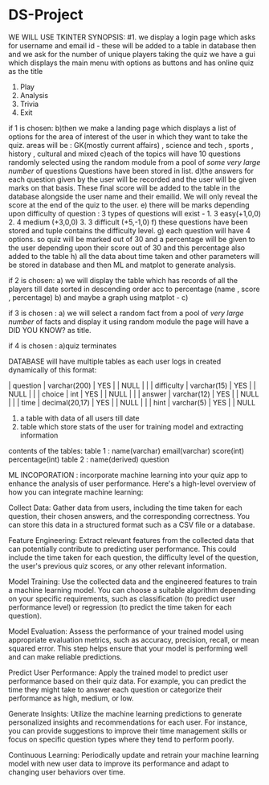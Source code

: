 # DS-Project
WE WILL USE TKINTER
SYNOPSIS:
#1. we display a login page which asks for username and email id - these will be added to a table in database 
then and we ask for the number of unique players taking the quiz
we have a gui which displays the main menu with options as buttons and has online quiz as the title
1. Play    
2. Analysis  
3. Trivia   
4. Exit

if 1 is chosen: 
     b)then we make a landing page which displays a list of options for the area of interest of the user in which they want to take the quiz.
     areas will be : GK(mostly current affairs) , science and tech , sports , history , cultural and mixed
     c)each of the topics will have 10 questions randomly selected using the random module from a pool of *some very large number* of questions 
     Questions have been stored in list.
     d)the answers for each question given by the user will be recorded and the user will be given marks on that basis. These final score will be added to the table in the database alongside the user name and their emailid. We will only reveal the score at the end of the quiz to the user.
     e) there will be marks depending upon difficulty of question : 3 types of questions will exist -
     1. 3 easy(+1,0,0)  2. 4 medium (+3,0,0)  3. 3 difficult (+5,-1,0)
     f) these questions have been stored and tuple contains the difficulty level.
     g) each question will have 4 options.
     so quiz will be marked out of 30 and a percentage will be given to the user depending upon their score out of 30 and this percentage also added to the table
     h) all the data about time taken and other parameters will be stored in database and then ML and matplot to generate analysis.

if 2 is chosen:
     a) we will display the table which has records of all the players till date sorted in descending order acc to percentage (name , score , percentage)
     b) and maybe a graph using matplot - 
     c) 

if 3 is chosen :
     a) we will select a random fact from a pool of *very large number* of facts and display it using random module
     the page will have a DID YOU KNOW? as title.

if 4 is chosen : 
     a)quiz terminates

DATABASE will have multiple tables as each user logs in created dynamically of this format:

| question   | varchar(200)   | YES  |     | NULL    |       |
| difficulty | varchar(15)    | YES  |     | NULL    |       |
| choice     | int            | YES  |     | NULL    |       |
| answer     | varchar(12)    | YES  |     | NULL    |       |
| time       | decimal(20,17) | YES  |     | NULL    |       |
| hint       | varchar(5)     | YES  |     | NULL


1. a table with data of all users till date
2. table which store stats of the user for training model and extracting information
 
contents of the tables:
table 1 : name(varchar) email(varchar) score(int) percentage(int) 
table 2  : name(derived) question


ML INCOPORATION : 
incorporate machine learning into your quiz app to enhance the analysis of user performance. Here's a high-level overview of how you can integrate machine learning:

Collect Data: Gather data from users, including the time taken for each question, their chosen answers, and the corresponding correctness. You can store this data in a structured format such as a CSV file or a database.

Feature Engineering: Extract relevant features from the collected data that can potentially contribute to predicting user performance. This could include the time taken for each question, the difficulty level of the question, the user's previous quiz scores, or any other relevant information.

Model Training: Use the collected data and the engineered features to train a machine learning model. You can choose a suitable algorithm depending on your specific requirements, such as classification (to predict user performance level) or regression (to predict the time taken for each question).

Model Evaluation: Assess the performance of your trained model using appropriate evaluation metrics, such as accuracy, precision, recall, or mean squared error. This step helps ensure that your model is performing well and can make reliable predictions.

Predict User Performance: Apply the trained model to predict user performance based on their quiz data. For example, you can predict the time they might take to answer each question or categorize their performance as high, medium, or low.

Generate Insights: Utilize the machine learning predictions to generate personalized insights and recommendations for each user. For instance, you can provide suggestions to improve their time management skills or focus on specific question types where they tend to perform poorly.

Continuous Learning: Periodically update and retrain your machine learning model with new user data to improve its performance and adapt to changing user behaviors over time.
